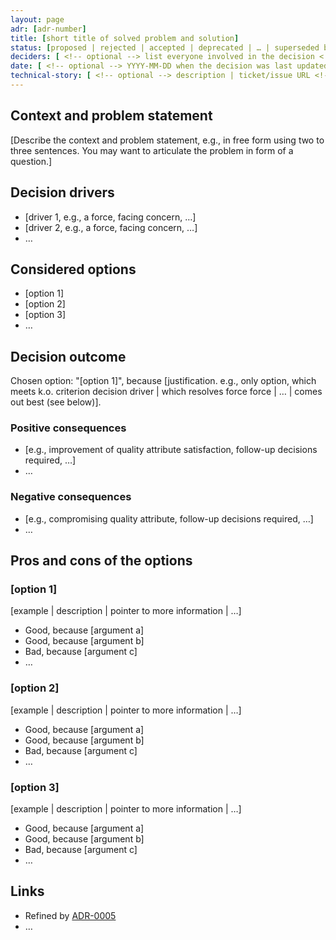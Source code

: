```yaml
---
layout: page
adr: [adr-number]
title: [short title of solved problem and solution]
status: [proposed | rejected | accepted | deprecated | … | superseded by]
deciders: [ <!-- optional --> list everyone involved in the decision <!-- optional --> ]
date: [ <!-- optional --> YYYY-MM-DD when the decision was last updated <!-- optional --> ]
technical-story: [ <!-- optional --> description | ticket/issue URL <!-- optional --> ]
---
```


## Context and problem statement

[Describe the context and problem statement, e.g., in free form using two to
three sentences. You may want to articulate the problem in form of a question.]

## Decision drivers <!-- optional -->

* [driver 1, e.g., a force, facing concern, …]
* [driver 2, e.g., a force, facing concern, …]
* … <!-- numbers of drivers can vary -->

## Considered options

* [option 1]
* [option 2]
* [option 3]
* … <!-- numbers of options can vary -->

## Decision outcome

Chosen option: "[option 1]", because [justification. e.g., only option, which
meets k.o. criterion decision driver | which resolves force force | … | comes
out best (see below)].

### Positive consequences <!-- optional -->

* [e.g., improvement of quality attribute satisfaction, follow-up decisions
  required, …]
* …

### Negative consequences <!-- optional -->

* [e.g., compromising quality attribute, follow-up decisions required, …]
* …

## Pros and cons of the options <!-- optional -->

### [option 1]

[example | description | pointer to more information | …] <!-- optional -->

* Good, because [argument a]
* Good, because [argument b]
* Bad, because [argument c]
* … <!-- numbers of pros and cons can vary -->

### [option 2]

[example | description | pointer to more information | …] <!-- optional -->

* Good, because [argument a]
* Good, because [argument b]
* Bad, because [argument c]
* … <!-- numbers of pros and cons can vary -->

### [option 3]

[example | description | pointer to more information | …] <!-- optional -->

* Good, because [argument a]
* Good, because [argument b]
* Bad, because [argument c]
* … <!-- numbers of pros and cons can vary -->

## Links <!-- optional -->

* Refined by [ADR-0005](0005-example.md)
* … <!-- numbers of links can vary -->
